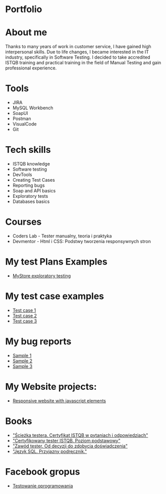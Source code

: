 # Portfolio

# About me
Thanks to many years of work in customer service, I have gained high interpersonal skills. Due to life changes, I became interested in the IT industry, specifically in Software Testing. I decided to take accredited ISTQB training and practical training in the field of Manual Testing and gain professional experience.

# Tools
- JIRA
- MySQL Workbench
- SoapUI
- Postman
- VisualCode
- Git

# Tech skills
- ISTQB knowledge
- Software testing
- DevTools
- Creating Test Cases
- Reporting bugs
- Soap and API basics
- Exploratory tests
- Databases basics

# Courses
- Coders Lab - Tester manualny, teoria i praktyka
- Devmentor - Html i CSS: Podstwy tworzenia responsywnych stron 

# My test Plans Examples
  - [MyStore exploratory testing](https://docs.google.com/document/d/1kCfJZI4sADOXZeEOjKkNIdZq8siNnJJz/edit?usp=sharing&ouid=112051381720325397558&rtpof=true&sd=true)

# My test case examples
- [Test case 1](https://docs.google.com/document/d/1etviyPWp0bl6ZKh3h_9mijTfiMhO0wjw/edit?usp=sharing&ouid=112051381720325397558&rtpof=true&sd=true)
- [Test case 2](https://docs.google.com/document/d/1coStaeEgr6QzKIGXQVslWSEY9zzXOxhg/edit?usp=sharing&ouid=112051381720325397558&rtpof=true&sd=true)
- [Test case 3](https://docs.google.com/document/d/1KWK6MiFAs7no76ezS3YDc5m3RZ840uDj/edit?usp=sharing&ouid=112051381720325397558&rtpof=true&sd=true)

# My bug reports
- [Sample 1](https://docs.google.com/document/d/12xwMuuMK9NFBnQLK-tiVfhSw5eqZXKDc/edit?usp=sharing&ouid=112051381720325397558&rtpof=true&sd=true)
- [Sample 2](https://docs.google.com/document/d/1JOGjFObVi5Zqc0iWEe0AQrH6wXjEltRK/edit?usp=sharing&ouid=112051381720325397558&rtpof=true&sd=true)
- [Sample 3](https://docs.google.com/document/d/114ed9DAIs8yoAQt0zDbq-rUoK92wEIjg/edit?usp=sharing&ouid=112051381720325397558&rtpof=true&sd=true)

# My Website projects:
- [Responsive website with javascript elements](https://github.com/PrzemekHytros/Responsywna-strona-internetowa)

# Books
- ["Ścieżka testera. Certyfikat ISTQB w pytaniach i odpowiedziach"](https://helion.pl/ksiazki/sciezka-testera-certyfikat-istqb-w-pytaniach-i-odpowiedziach-rafal-podraza,istqbw.htm#format/d)
- ["Certyfikowany tester ISTQB. Poziom podstawowy"](https://ksiegarnia.pwn.pl/Zawod-tester.-Od-decyzji-do-zdobycia-doswiadczenia,743423772,p.html)
- ["Zawód tester. Od decyzji do zdobycia doświadczenia"](https://ksiegarnia.pwn.pl/Zawod-tester.-Od-decyzji-do-zdobycia-doswiadczenia,743423772,p.html)
- ["Język SQL. Przyjazny podręcznik."](https://helion.pl/ksiazki/jezyk-sql-przyjazny-podrecznik-wydanie-ii-larry-rockoff,jsqlp2.htm#format/e)

# Facebook gropus
- [Testowanie oprogramowania](https://www.facebook.com/groups/141683635854223)
